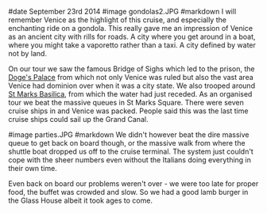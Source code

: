 #date September 23rd 2014
#image gondolas2.JPG
#markdown
I will remember Venice as the highlight of this cruise, and especially the
enchanting ride on a gondola.  This really gave me an impression of Venice as an ancient city
with rills for roads. A city where you get around in a boat, where you might take a
vaporetto rather than a taxi.  A city defined by water not by land.

On our tour we saw the famous Bridge of Sighs which led to the prison, the
[Doge's Palace](https://palazzoducale.visitmuve.it/en/home/)
from which not only Venice was ruled but also the vast area Venice had dominion over
when it was a city state.  We also trooped around [St Marks Basilica](http://www.basilicasanmarco.it/), from which the water
had just receded.  As an organised tour we beat the massive queues in St Marks Square.
There were seven cruise ships in and Venice was packed. People said this was the last
time cruise ships could sail up the Grand Canal.

#image parties.JPG
#markdown
We didn't however beat the dire massive queue to get back on board though, or the massive
walk from where the shuttle boat dropped us off to the cruise terminal. The system just
couldn't cope with the sheer numbers even without the Italians doing everything in their
own time.

Even back on board our problems weren't over - we were too late for proper food, the
buffet was crowded and slow.  So we had a good lamb burger in the Glass House albeit
it took ages to come.
